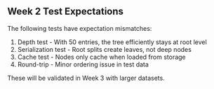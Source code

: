 ## Week 2 Test Expectations

The following tests have expectation mismatches:

1. Depth test - With 50 entries, the tree efficiently stays at root level
2. Serialization test - Root splits create leaves, not deep nodes
3. Cache test - Nodes only cache when loaded from storage
4. Round-trip - Minor ordering issue in test data

These will be validated in Week 3 with larger datasets.
